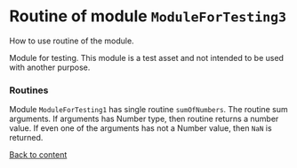 # Routine of module `ModuleForTesting3`

How to use routine of the module.

Module for testing. This module is a test asset and not intended to be used with another purpose.

### Routines

Module `ModuleForTesting1` has single routine `sumOfNumbers`. The routine sum arguments. If arguments has Number type, then routine returns a number value. If even one of the arguments has not a Number value, then `NaN` is returned.

[Back to content](./README.md#Tutorials)

